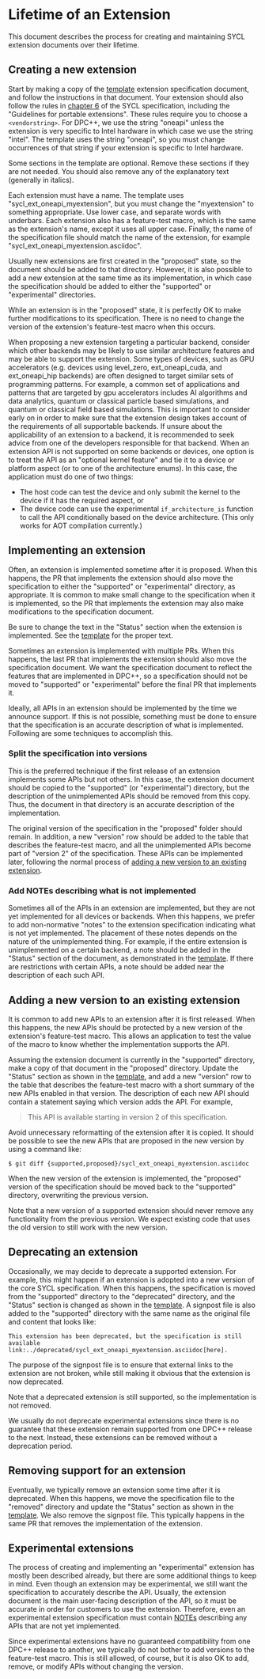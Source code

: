 # Lifetime of an Extension

This document describes the process for creating and maintaining SYCL extension
documents over their lifetime.


## Creating a new extension

Start by making a copy of the [template][1] extension specification document,
and follow the instructions in that document.  Your extension should also
follow the rules in [chapter 6][2] of the SYCL specification, including the
"Guidelines for portable extensions".  These rules require you to choose a
`<vendorstring>`.  For DPC++, we use the string "oneapi" unless the extension
is very specific to Intel hardware in which case we use the string "intel".
The template uses the string "oneapi", so you must change occurrences of that
string if your extension is specific to Intel hardware.

[1]: <template.asciidoc>
[2]: <https://www.khronos.org/registry/SYCL/specs/sycl-2020/html/sycl-2020.html#chapter.extensions>

Some sections in the template are optional.  Remove these sections if they are
not needed.  You should also remove any of the explanatory text (generally in
italics).

Each extension must have a name.  The template uses
"sycl\_ext\_oneapi\_myextension", but you must change the "myextension" to
something appropriate.  Use lower case, and separate words with underbars.
Each extension also has a feature-test macro, which is the same as the
extension's name, except it uses all upper case.  Finally, the name of the
specification file should match the name of the extension, for example
"sycl\_ext\_oneapi\_myextension.asciidoc".

Usually new extensions are first created in the "proposed" state, so the
document should be added to that directory.  However, it is also possible to
add a new extension at the same time as its implementation, in which case the
specification should be added to either the "supported" or "experimental"
directories.

While an extension is in the "proposed" state, it is perfectly OK to make
further modifications to its specification.  There is no need to change the
version of the extension's feature-test macro when this occurs.

When proposing a new extension targeting a particular backend, consider
which other backends may be likely to use similar architecture features
and may be able to support the extension. Some types of devices, such as
GPU accelerators (e.g. devices using level_zero, ext_oneapi_cuda, and
ext_oneapi_hip backends) are often designed to target similar sets of
programming patterns. For example, a common set of applications and
patterns that are targeted by gpu accelerators includes AI algorithms and
data analytics, quantum or classical particle based simulations, and quantum
or classical field based simulations. This is important to consider
early on in order to make sure that the extension design takes account of
the requirements of all supportable backends. If unsure about the
applicability of an extension to a backend, it is recommended to seek advice
from one of the developers responsible for that backend. When an extension
API is not supported on some backends or devices, one option is to treat the
API as an "optional kernel feature" and tie it to a device or platform
aspect (or to one of the architecture enums).
In this case, the application must do one of two things:

- The host code can test the device and only submit the kernel to the
  device if it has the required aspect, or
- The device code can use the experimental `if_architecture_is` function to
  call the API conditionally based on the device architecture. (This only
  works for AOT compilation currently.)


## Implementing an extension

Often, an extension is implemented sometime after it is proposed.  When this
happens, the PR that implements the extension should also move the
specification to either the "supported" or "experimental" directory, as
appropriate.  It is common to make small change to the specification when it is
implemented, so the PR that implements the extension may also make
modifications to the specification document.

Be sure to change the text in the "Status" section when the extension is
implemented.  See the [template][1] for the proper text.

Sometimes an extension is implemented with multiple PRs.  When this happens,
the last PR that implements the extension should also move the specification
document.  We want the specification document to reflect the features that are
implemented in DPC++, so a specification should not be moved to "supported" or
"experimental" before the final PR that implements it.

Ideally, all APIs in an extension should be implemented by the time we announce
support.  If this is not possible, something must be done to ensure that the
specification is an accurate description of what is implemented.  Following are
some techniques to accomplish this.

### Split the specification into versions

This is the preferred technique if the first release of an extension implements
some APIs but not others.  In this case, the extension document should be
copied to the "supported" (or "experimental") directory, but the description of
the unimplemented APIs should be removed from this copy.  Thus, the document in
that directory is an accurate description of the implementation.

The original version of the specification in the "proposed" folder should
remain.  In addition, a new "version" row should be added to the table that
describes the feature-test macro, and all the unimplemented APIs become part of
"version 2" of the specification.  These APIs can be implemented later,
following the normal process of [adding a new version to an existing
extension][3].

[3]: <#adding-a-new-version-to-an-existing-extension>

### Add NOTEs describing what is not implemented

Sometimes all of the APIs in an extension are implemented, but they are not yet
implemented for all devices or backends.  When this happens, we prefer to add
non-normative "notes" to the extension specification indicating what is not
yet implemented.  The placement of these notes depends on the nature of the
unimplemented thing.  For example, if the entire extension is unimplemented on
a certain backend, a note should be added in the "Status" section of the
document, as demonstrated in the [template][1].  If there are restrictions with
certain APIs, a note should be added near the description of each such API.


## Adding a new version to an existing extension

It is common to add new APIs to an extension after it is first released.  When
this happens, the new APIs should be protected by a new version of the
extension's feature-test macro.  This allows an application to test the value
of the macro to know whether the implementation supports the API.

Assuming the extension document is currently in the "supported" directory, make
a copy of that document in the "proposed" directory.  Update the "Status"
section as shown in the [template][1], and add a new "version" row to the table
that describes the feature-test macro with a short summary of the new APIs
enabled in that version.  The description of each new API should contain a
statement saying which version adds the API.  For example,

> This API is available starting in version 2 of this specification.

Avoid unnecessary reformatting of the extension after it is copied.  It should
be possible to see the new APIs that are proposed in the new version by using a
command like:

```
$ git diff {supported,proposed}/sycl_ext_oneapi_myextension.asciidoc
```

When the new version of the extension is implemented, the "proposed" version of
the specification should be moved back to the "supported" directory,
overwriting the previous version.

Note that a new version of a supported extension should never remove any
functionality from the previous version.  We expect existing code that uses the
old version to still work with the new version.


## Deprecating an extension

Occasionally, we may decide to deprecate a supported extension.  For example,
this might happen if an extension is adopted into a new version of the core
SYCL specification.  When this happens, the specification is moved from the
"supported" directory to the "deprecated" directory, and the "Status" section
is changed as shown in the [template][1].  A signpost file is also added to
the "supported" directory with the same name as the original file and content
that looks like:

```
This extension has been deprecated, but the specification is still available
link:../deprecated/sycl_ext_oneapi_myextension.asciidoc[here].
```

The purpose of the signpost file is to ensure that external links to the
extension are not broken, while still making it obvious that the extension is
now deprecated.

Note that a deprecated extension is still supported, so the implementation is
not removed.

We usually do not deprecate experimental extensions since there is no guarantee
that these extension remain supported from one DPC++ release to the next.
Instead, these extensions can be removed without a deprecation period.


## Removing support for an extension

Eventually, we typically remove an extension some time after it is deprecated.
When this happens, we move the specification file to the "removed" directory
and update the "Status" section as shown in the [template][1].  We also remove
the signpost file.  This typically happens in the same PR that removes the
implementation of the extension.


## Experimental extensions

The process of creating and implementing an "experimental" extension has mostly
been described already, but there are some additional things to keep in mind.
Even though an extension may be experimental, we still want the specification
to accurately describe the API.  Usually, the extension document is the main
user-facing description of the API, so it must be accurate in order for
customers to use the extension.  Therefore, even an experimental extension
specification must contain [NOTEs][4] describing any APIs that are not yet
implemented.

[4]: <#add-notes-describing-what-is-not-implemented>

Since experimental extensions have no guaranteed compatibility from one DPC++
release to another, we typically do not bother to add versions to the
feature-test macro.  This is still allowed, of course, but it is also OK to
add, remove, or modify APIs without changing the version.

